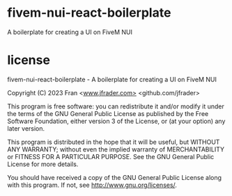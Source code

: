 # fivem-nui-react-boilerplate

A boilerplate for creating a UI on FiveM NUI

# license

fivem-nui-react-boilerplate - A boilerplate for creating a UI on FiveM NUI

Copyright (C) 2023 Fran <www.jfrader.com> <github.com/jfrader>

This program is free software: you can redistribute it and/or modify
it under the terms of the GNU General Public License as published by
the Free Software Foundation, either version 3 of the License, or
(at your option) any later version.

This program is distributed in the hope that it will be useful,
but WITHOUT ANY WARRANTY; without even the implied warranty of
MERCHANTABILITY or FITNESS FOR A PARTICULAR PURPOSE.  See the
GNU General Public License for more details.

You should have received a copy of the GNU General Public License
along with this program.  If not, see <http://www.gnu.org/licenses/>.
